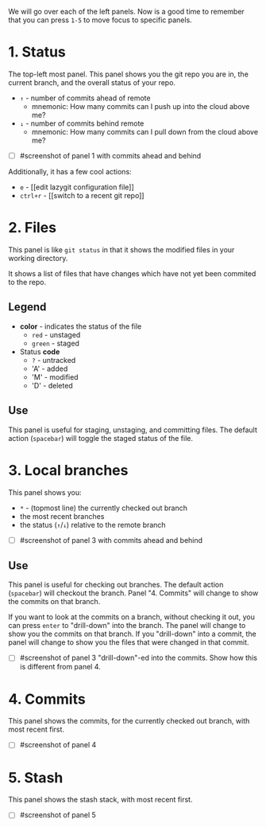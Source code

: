 We will go over each of the left panels. Now is a good time to remember that you can press `1-5` to move focus to specific panels.

# 1. Status
The top-left most panel. This panel shows you the git repo you are in, the current branch, and the overall status of your repo.
- `↑` - number of commits ahead of remote
    - mnemonic: How many commits can I push up into the cloud above me?
- `↓` - number of commits behind remote
    - mnemonic: How many commits can I pull down from the cloud above me?

- [ ] #screenshot of panel 1 with commits ahead and behind

Additionally, it has a few cool actions:
- `e` - [[edit lazygit configuration file]]
- `ctrl+r` - [[switch to a recent git repo]]

# 2. Files
This panel is like `git status` in that it shows the modified files in your working directory.

It shows a list of files that have changes which have not yet been commited to the repo.

## Legend
- **color** - indicates the status of the file
    - `red` - unstaged
    - `green` - staged
- Status **code**
    - `?` - untracked
    - 'A' - added
    - 'M' - modified
    - 'D' - deleted

## Use
This panel is useful for staging, unstaging, and committing files. The default action (`spacebar`) will toggle the staged status of the file.

# 3. Local branches
This panel shows you:
- `*` - (topmost line) the currently checked out branch
- the most recent branches
- the status (`↑`/`↓`) relative to the remote branch
- [ ] #screenshot of panel 3 with commits ahead and behind

## Use
This panel is useful for checking out branches. The default action (`spacebar`) will checkout the branch. Panel "4. Commits" will change to show the commits on that branch.

If you want to look at the commits on a branch, without checking it out, you can press `enter` to "drill-down" into the branch.
The panel will change to show you the commits on that branch. If you "drill-down" into a commit, the panel will change to show you the files that were changed in that commit.
- [ ] #screenshot of panel 3 "drill-down"-ed into the commits. Show how this is different from panel 4.

# 4. Commits
This panel shows the commits, for the currently checked out branch, with most recent first.

- [ ] #screenshot of panel 4

# 5. Stash
This panel shows the stash stack, with most recent first.

- [ ] #screenshot of panel 5
